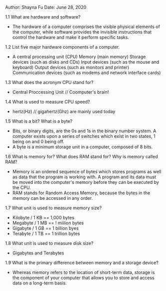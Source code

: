 

Author: Shayna Fu
Date: June 28, 2020


1.1
What are hardware and software?
- The hardware of a computer comprises the visible physical elements of the
  computer, while software provides the invisible instructions that control
  the hardware and make it perform specific tasks.

1.2
List five major hardware components of a computer.
- A central processing unit (CPU)
  Memory (main memory)
  Storage devices (such as disks and CDs)
  Input devices (such as the mouse and keyboard)
  Output devices (such as monitors and printer)
  Communication devices (such as modems and network interface cards)

1.3
What does the acronym CPU stand for?
- Central Proccessing Unit // Coomputer's brain!

1.4
What is used to measure CPU speed?
- hertz(Hz) // gigahertz(Ghz) are mainly used today

1.5
What is a bit? What is a byte?
- Bits, or binary digits, are the 0s and 1s in the binary number system.
  A computer exists upon a series of switches which exist in two states,
  1 being on and 0 being off.
- A byte is a minimum storage unit in a 
  computer, composed of 8 bits.

1.6
What is memory for? What does RAM stand for? Why is memory called RAM?
- Memory is an ordered sequence of bytes which stores programs as well
  as data that the program is working with. A program and its data must
  be moved into the computer's memory before they can be executed by the
  CPU.
- RAM stands for Random Access Memory, because the bytes in the memory can
  be accessed in any order.

1.7
What unit is used to measure memory size?
- Kilobyte / 1 KB == 1,000 bytes
- Megabyte / 1 MB == ! miilion bytes
- Gigabyte / 1 GB == 1 billion byes
- Terabyte / 1 TB == 1 trillion bytes

1.8
What unit is used to measure disk size?
- Gigabytes and Terabytes

1.9
What is the primary difference between memory and a storage device?
- Whereas memory refers to the location of short-term data, storage is the
  component of your computer that allows you to store and access data on a
  long-term basis. 
